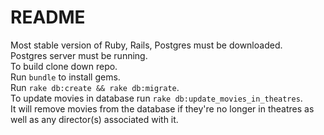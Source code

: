 # README

Most stable version of Ruby, Rails, Postgres must be downloaded. <br />
Postgres server must be running. <br />
To build clone down repo. <br />
Run `bundle` to install gems. <br />
Run `rake db:create && rake db:migrate`. <br />
To update movies in database run `rake db:update_movies_in_theatres`. <br />
It will remove movies from the database if they're no longer in theatres as well as any director(s) associated with it. <br />
